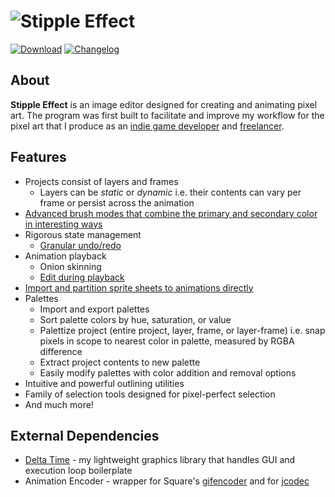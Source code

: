 # ![Stipple Effect](https://i.imgur.com/CZhtaSP.gif)

[![Download](https://i.imgur.com/X6ClI06.png)](https://flinkerflitzer.itch.io/stipple-effect)
[![Changelog](https://i.imgur.com/IhJsonn.png)](https://github.com/jbunke/stipple-effect/blob/master/changelog.md)

## About
**Stipple Effect** is an image editor designed for creating and animating pixel art. The program was first built to facilitate and improve my workflow for the pixel art that I produce as an [indie game developer](https://flinkerflitzer.itch.io/) and [freelancer](https://www.fiverr.com/jordanbunke).

## Features
* Projects consist of layers and frames
  * Layers can be _static_ or _dynamic_ i.e. their contents can vary per frame or persist across the animation
* [Advanced brush modes that combine the primary and secondary color in interesting ways](https://i.imgur.com/USum331.gif)
* Rigorous state management
  * [Granular undo/redo](https://i.imgur.com/kL84ffp.gif)
* Animation playback
  * Onion skinning
  * [Edit during playback](https://i.imgur.com/n2H93Xr.gif)
* [Import and partition sprite sheets to animations directly](https://i.imgur.com/4OoRW4Q.gif)
* Palettes
  * Import and export palettes
  * Sort palette colors by hue, saturation, or value
  * Palettize project (entire project, layer, frame, or layer-frame) i.e. snap pixels in scope to nearest color in palette, measured by RGBA difference
  * Extract project contents to new palette
  * Easily modify palettes with color addition and removal options
* Intuitive and powerful outlining utilities
* Family of selection tools designed for pixel-perfect selection
* And much more!

## External Dependencies
* [Delta Time](https://github.com/jbunke/delta-time) - my lightweight graphics library that handles GUI and execution loop boilerplate
* Animation Encoder - wrapper for Square's [gifencoder](https://github.com/square/gifencoder) and for [jcodec](https://github.com/jcodec/jcodec)
